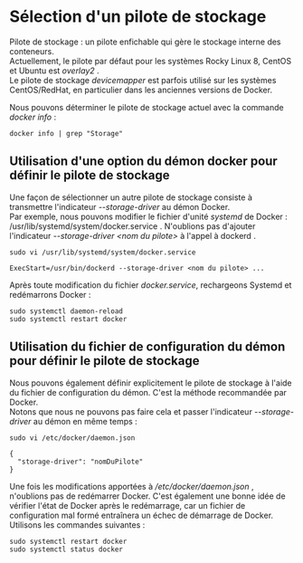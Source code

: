 # Sélection d'un pilote de stockage
Pilote de stockage : un pilote enfichable qui gère le stockage interne des conteneurs. <br>
Actuellement, le pilote par défaut pour les systèmes Rocky Linux 8, CentOS et Ubuntu est *overlay2* . <br>
Le pilote de stockage *devicemapper* est parfois utilisé sur les systèmes CentOS/RedHat, en particulier dans les anciennes versions de Docker.

Nous pouvons déterminer le pilote de stockage actuel avec la commande *docker info* :
```
docker info | grep "Storage"
```

## Utilisation d'une option du démon docker pour définir le pilote de stockage
Une façon de sélectionner un autre pilote de stockage consiste à transmettre l'indicateur *--storage-driver* au démon Docker. <br>
Par exemple, nous pouvons modifier le fichier d'unité *systemd* de Docker : /usr/lib/systemd/system/docker.service . N'oublions pas d'ajouter l'indicateur *--storage-driver \<nom du pilote\>* à l'appel à dockerd .
```
sudo vi /usr/lib/systemd/system/docker.service
```

```
ExecStart=/usr/bin/dockerd --storage-driver <nom du pilote> ...
```

Après toute modification du fichier *docker.service*, rechargeons Systemd et redémarrons Docker :
```
sudo systemctl daemon-reload
sudo systemctl restart docker
```

## Utilisation du fichier de configuration du démon pour définir le pilote de stockage
Nous pouvons également définir explicitement le pilote de stockage à l'aide du fichier de configuration du démon. C'est la méthode recommandée par Docker. <br>
Notons que nous ne pouvons pas faire cela et passer l'indicateur *--storage-driver* au démon en même temps :
```
sudo vi /etc/docker/daemon.json
```

```
{
  "storage-driver": "nomDuPilote"
}
```

Une fois les modifications apportées à */etc/docker/daemon.json* , n'oublions pas de redémarrer Docker. C'est également une bonne idée de vérifier l'état de Docker après le redémarrage, car un fichier de configuration mal formé entraînera un échec de démarrage de Docker. Utilisons les commandes suivantes :
```
sudo systemctl restart docker
sudo systemctl status docker
```